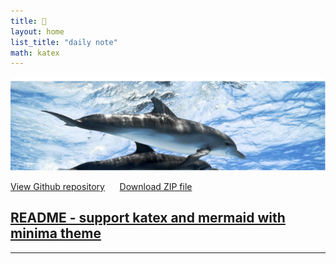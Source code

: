 ```yaml
---
title: 🐬
layout: home
list_title: "daily note"
math: katex
---
```

![dolphin](./assets/images/dolphin.svg)


 [View Github repository](https://github.com/jeffatoptics/jeff-minima) &nbsp;&nbsp;&nbsp;&nbsp;  [Download ZIP file](https://github.com/jeffatoptics/jeff-minima/archive/refs/heads/master.zip) 


## **[README - support katex and mermaid with minima theme](README.md)**

---